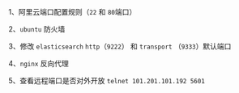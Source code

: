 1、阿里云端口配置规则（`22` 和 `80`端口）

2、`ubuntu` 防火墙

3、修改 `elasticsearch` `http`（`9222`） 和 `transport` （`9333`）默认端口

4、`nginx` 反向代理

5、查看远程端口是否对外开放  `telnet 101.201.101.192 5601`

